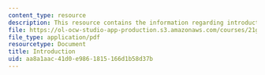 ```yaml
---
content_type: resource
description: This resource contains the information regarding introduction.
file: https://ol-ocw-studio-app-production.s3.amazonaws.com/courses/21g-061-advanced-topics-plotting-terror-in-european-culture-spring-2004/aa8a1aac41d0e9861815166d1b58d37b_MIT21G_061S04_introduction.pdf
file_type: application/pdf
resourcetype: Document
title: Introduction
uid: aa8a1aac-41d0-e986-1815-166d1b58d37b
---
```

